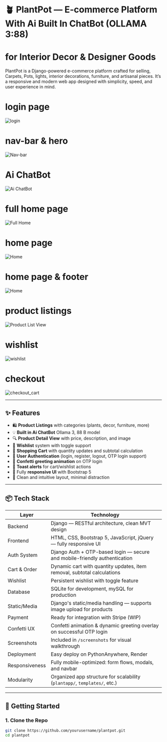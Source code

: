 # 🪴 PlantPot — E-commerce Platform With Ai Built In ChatBot (OLLAMA 3:88)
# for Interior Decor & Designer Goods 

PlantPot is a Django-powered e-commerce platform crafted for selling, Carpets, Pots, lights, interior decorations, furniture, and artisanal pieces. It’s a responsive and modern web app designed with simplicity, speed, and user experience in mind.

# login page
![login](screenshots/login.png)
# nav-bar & hero
![Nav-bar](screenshots/home.png)
# Ai ChatBot
![Ai ChatBot](screenshots/ai_chatbot.png)
# full home page
![Full Home](screenshots/platpot_scrollshot.jpg)
# home page
![Home](screenshots/home1.png)
# home page & footer
![Home](screenshots/home2.png)
# product listings
![Product List View](screenshots/product_list.png)
# wishlist
![wishlist](screenshots/wishlist.png)
# checkout
![checkout_cart](screenshots/checkin.png)

---

## ✨ Features

- 🛍️ **Product Listings** with categories (plants, decor, furniture, more)
- 💡 **Built in Ai ChatBot** Ollama 3, 88 B model
- 🔍 **Product Detail View** with price, description, and image
- 🧡 **Wishlist** system with toggle support
- 🛒 **Shopping Cart** with quantity updates and subtotal calculation
- 🔐 **User Authentication** (login, register, logout, OTP login support)
- 🎊 **Confetti greeting animation** on OTP login
- 💬 **Toast alerts** for cart/wishlist actions
- 📱 Fully **responsive UI** with Bootstrap 5
- 🎨 Clean and intuitive layout, minimal distraction

---

## 📦 Tech Stack

| Layer         | Technology                                                                |
|---------------|---------------------------------------------------------------------------|
| Backend       | Django — RESTful architecture, clean MVT design                           |
| Frontend      | HTML, CSS, Bootstrap 5, JavaScript, jQuery — fully responsive UI          |
| Auth System   | Django Auth + OTP-based login — secure and mobile-friendly authentication |
| Cart & Order  | Dynamic cart with quantity updates, item removal, subtotal calculations   |
| Wishlist      | Persistent wishlist with toggle feature                                   |
| Database      | SQLite for development, mySQL for production                              |
| Static/Media  | Django's static/media handling — supports image upload for products       |
| Payment       |    Ready for integration with Stripe (WIP)                                |
| Confetti UX   | Confetti animation & dynamic greeting overlay on successful OTP login     |
| Screenshots   | Included in `/screenshots` for visual walkthrough                         |
| Deployment    | Easy deploy on PythonAnywhere, Render                                     |
| Responsiveness| Fully mobile-optimized: form flows, modals, and navbar                    |
| Modularity    | Organized app structure for scalability (`plantapp/`, `templates/`, etc.) |


---

## 🚀 Getting Started

### 1. Clone the Repo

```bash
git clone https://github.com/yourusername/plantpot.git
cd plantpot
